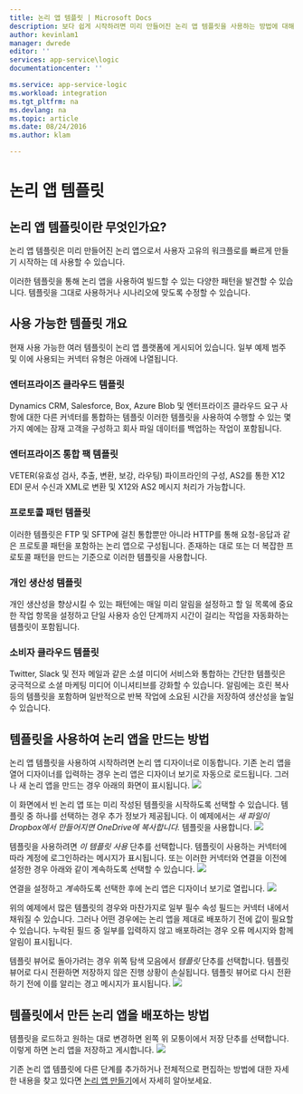 ```yaml
---
title: 논리 앱 템플릿 | Microsoft Docs
description: 보다 쉽게 시작하려면 미리 만들어진 논리 앱 템플릿을 사용하는 방법에 대해 알아봅니다.
author: kevinlam1
manager: dwrede
editor: ''
services: app-service\logic
documentationcenter: ''

ms.service: app-service-logic
ms.workload: integration
ms.tgt_pltfrm: na
ms.devlang: na
ms.topic: article
ms.date: 08/24/2016
ms.author: klam

---
```

# 논리 앱 템플릿
## 논리 앱 템플릿이란 무엇인가요?
논리 앱 템플릿은 미리 만들어진 논리 앱으로서 사용자 고유의 워크플로를 빠르게 만들기 시작하는 데 사용할 수 있습니다.

이러한 템플릿을 통해 논리 앱을 사용하여 빌드할 수 있는 다양한 패턴을 발견할 수 있습니다. 템플릿을 그대로 사용하거나 시나리오에 맞도록 수정할 수 있습니다.

## 사용 가능한 템플릿 개요
현재 사용 가능한 여러 템플릿이 논리 앱 플랫폼에 게시되어 있습니다. 일부 예제 범주 및 이에 사용되는 커넥터 유형은 아래에 나열됩니다.

### 엔터프라이즈 클라우드 템플릿
Dynamics CRM, Salesforce, Box, Azure Blob 및 엔터프라이즈 클라우드 요구 사항에 대한 다른 커넥터를 통합하는 템플릿 이러한 템플릿을 사용하여 수행할 수 있는 몇 가지 예에는 잠재 고객을 구성하고 회사 파일 데이터를 백업하는 작업이 포함됩니다.

### 엔터프라이즈 통합 팩 템플릿
VETER(유효성 검사, 추출, 변환, 보강, 라우팅) 파이프라인의 구성, AS2를 통한 X12 EDI 문서 수신과 XML로 변환 및 X12와 AS2 메시지 처리가 가능합니다.

### 프로토콜 패턴 템플릿
이러한 템플릿은 FTP 및 SFTP에 걸친 통합뿐만 아니라 HTTP를 통해 요청-응답과 같은 프로토콜 패턴을 포함하는 논리 앱으로 구성됩니다. 존재하는 대로 또는 더 복잡한 프로토콜 패턴을 만드는 기준으로 이러한 템플릿을 사용합니다.

### 개인 생산성 템플릿
개인 생산성을 향상시킬 수 있는 패턴에는 매일 미리 알림을 설정하고 할 일 목록에 중요한 작업 항목을 설정하고 단일 사용자 승인 단계까지 시간이 걸리는 작업을 자동화하는 템플릿이 포함됩니다.

### 소비자 클라우드 템플릿
Twitter, Slack 및 전자 메일과 같은 소셜 미디어 서비스와 통합하는 간단한 템플릿은 궁극적으로 소셜 마케팅 미디어 이니셔티브를 강화할 수 있습니다. 알림에는 흐린 복사 등의 템플릿을 포함하며 일반적으로 반복 작업에 소요된 시간을 저장하여 생산성을 높일 수 있습니다.

## 템플릿을 사용하여 논리 앱을 만드는 방법
논리 앱 템플릿을 사용하여 시작하려면 논리 앱 디자이너로 이동합니다. 기존 논리 앱을 열어 디자이너를 입력하는 경우 논리 앱은 디자이너 보기로 자동으로 로드됩니다. 그러나 새 논리 앱을 만드는 경우 아래의 화면이 표시됩니다. ![](../../includes/media/app-service-logic-templates/template7.png)

이 화면에서 빈 논리 앱 또는 미리 작성된 템플릿을 시작하도록 선택할 수 있습니다. 템플릿 중 하나를 선택하는 경우 추가 정보가 제공됩니다. 이 예제에서는 *새 파일이 Dropbox에서 만들어지면 OneDrive에 복사합니다.* 템플릿을 사용합니다. ![](../../includes/media/app-service-logic-templates/template2.png)

템플릿을 사용하려면 *이 템플릿 사용* 단추를 선택합니다. 템플릿이 사용하는 커넥터에 따라 계정에 로그인하라는 메시지가 표시됩니다. 또는 이러한 커넥터와 연결을 이전에 설정한 경우 아래와 같이 계속하도록 선택할 수 있습니다. ![](../../includes/media/app-service-logic-templates/template3.png)

연결을 설정하고 *계속*하도록 선택한 후에 논리 앱은 디자이너 보기로 열립니다. ![](../../includes/media/app-service-logic-templates/template4.png)

위의 예제에서 많은 템플릿의 경우와 마찬가지로 일부 필수 속성 필드는 커넥터 내에서 채워질 수 있습니다. 그러나 어떤 경우에는 논리 앱을 제대로 배포하기 전에 값이 필요할 수 있습니다. 누락된 필드 중 일부를 입력하지 않고 배포하려는 경우 오류 메시지와 함께 알림이 표시됩니다.

템플릿 뷰어로 돌아가려는 경우 위쪽 탐색 모음에서 *템플릿* 단추를 선택합니다. 템플릿 뷰어로 다시 전환하면 저장하지 않은 진행 상황이 손실됩니다. 템플릿 뷰어로 다시 전환하기 전에 이를 알리는 경고 메시지가 표시됩니다. ![](../../includes/media/app-service-logic-templates/template5.png)

## 템플릿에서 만든 논리 앱을 배포하는 방법
템플릿을 로드하고 원하는 대로 변경하면 왼쪽 위 모퉁이에서 저장 단추를 선택합니다. 이렇게 하면 논리 앱을 저장하고 게시합니다. ![](../../includes/media/app-service-logic-templates/template6.png)

기존 논리 앱 템플릿에 다른 단계를 추가하거나 전체적으로 편집하는 방법에 대한 자세한 내용을 찾고 있다면 [논리 앱 만들기](app-service-logic-create-a-logic-app.md)에서 자세히 알아보세요.

<!---HONumber=AcomDC_0831_2016-->